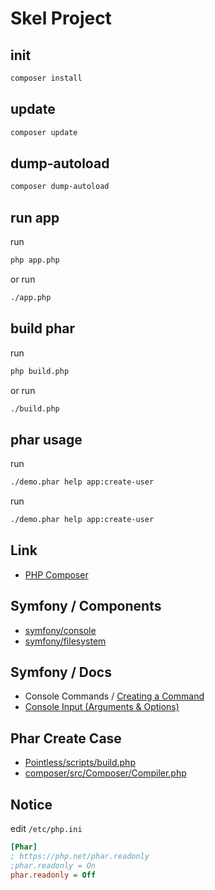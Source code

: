 

# Skel Project




## init

``` sh
composer install
```




## update

``` sh
composer update
```




## dump-autoload

``` sh
composer dump-autoload
```




## run app

run

``` sh
php app.php
```

or run

``` sh
./app.php
```




## build phar

run

``` sh
php build.php
```

or run

``` sh
./build.php
```


## phar usage

run

``` sh
./demo.phar help app:create-user
```


run

``` sh
./demo.phar help app:create-user
```




## Link

* [PHP Composer](https://getcomposer.org/)




## Symfony / Components

* [symfony/console](https://symfony.com/doc/current/components/console.html)
* [symfony/filesystem](https://symfony.com/doc/current/components/filesystem.html)


## Symfony / Docs

* Console Commands / [Creating a Command](https://symfony.com/doc/current/console.html#creating-a-command)
* [Console Input (Arguments & Options)](https://symfony.com/doc/current/console/input.html)




## Phar Create Case

* [Pointless/scripts/build.php](https://github.com/scarwu/Pointless/blob/master/scripts/build.php)
* [composer/src/Composer/Compiler.php](https://github.com/composer/composer/blob/main/src/Composer/Compiler.php)


## Notice

edit `/etc/php.ini`

``` ini
[Phar]
; https://php.net/phar.readonly
;phar.readonly = On
phar.readonly = Off
```
